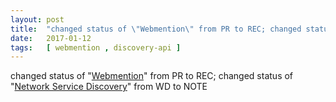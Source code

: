 ```yaml
---
layout: post
title:  "changed status of \"Webmention\" from PR to REC; changed status of \"Network Service Discovery\" from WD to NOTE"
date:   2017-01-12
tags:   [ webmention , discovery-api ]
---
```


changed status of "[Webmention](/spec/webmention)" from PR to REC; changed status of "[Network Service Discovery](/spec/discovery-api)" from WD to NOTE


